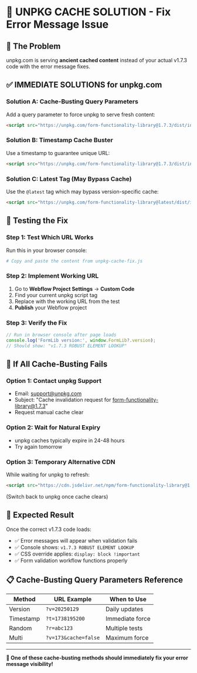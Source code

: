 # 🚀 UNPKG CACHE SOLUTION - Fix Error Message Issue

## 🎯 **The Problem**
unpkg.com is serving **ancient cached content** instead of your actual v1.7.3 code with the error message fixes.

## ✅ **IMMEDIATE SOLUTIONS for unpkg.com**

### **Solution A: Cache-Busting Query Parameters**
Add a query parameter to force unpkg to serve fresh content:

```html
<script src="https://unpkg.com/form-functionality-library@1.7.3/dist/index.min.js?v=20250129"></script>
```

### **Solution B: Timestamp Cache Buster**
Use a timestamp to guarantee unique URL:

```html
<script src="https://unpkg.com/form-functionality-library@1.7.3/dist/index.min.js?t=1738195200"></script>
```

### **Solution C: Latest Tag (May Bypass Cache)**
Use the `@latest` tag which may bypass version-specific cache:

```html
<script src="https://unpkg.com/form-functionality-library@latest/dist/index.min.js"></script>
```

## 🔧 **Testing the Fix**

### **Step 1: Test Which URL Works**
Run this in your browser console:
```bash
# Copy and paste the content from unpkg-cache-fix.js
```

### **Step 2: Implement Working URL**
1. Go to **Webflow Project Settings** → **Custom Code**
2. Find your current unpkg script tag
3. Replace with the working URL from the test
4. **Publish** your Webflow project

### **Step 3: Verify the Fix**
```javascript
// Run in browser console after page loads
console.log('FormLib version:', window.FormLib?.version);
// Should show: "v1.7.3 ROBUST ELEMENT LOOKUP"
```

## 🚨 **If All Cache-Busting Fails**

### **Option 1: Contact unpkg Support**
- Email: support@unpkg.com
- Subject: "Cache invalidation request for form-functionality-library@1.7.3"
- Request manual cache clear

### **Option 2: Wait for Natural Expiry**
- unpkg caches typically expire in 24-48 hours
- Try again tomorrow

### **Option 3: Temporary Alternative CDN**
While waiting for unpkg to refresh:
```html
<script src="https://cdn.jsdelivr.net/npm/form-functionality-library@1.7.3/dist/index.min.js"></script>
```
(Switch back to unpkg once cache clears)

## 🎯 **Expected Result**
Once the correct v1.7.3 code loads:
- ✅ Error messages will appear when validation fails
- ✅ Console shows: `v1.7.3 ROBUST ELEMENT LOOKUP`
- ✅ CSS override applies: `display: block !important`
- ✅ Form validation workflow functions properly

## 📋 **Cache-Busting Query Parameters Reference**

| Method | URL Example | When to Use |
|--------|-------------|-------------|
| Version | `?v=20250129` | Daily updates |
| Timestamp | `?t=1738195200` | Immediate force |
| Random | `?r=abc123` | Multiple tests |
| Multi | `?v=173&cache=false` | Maximum force |

---
**🎉 One of these cache-busting methods should immediately fix your error message visibility!**